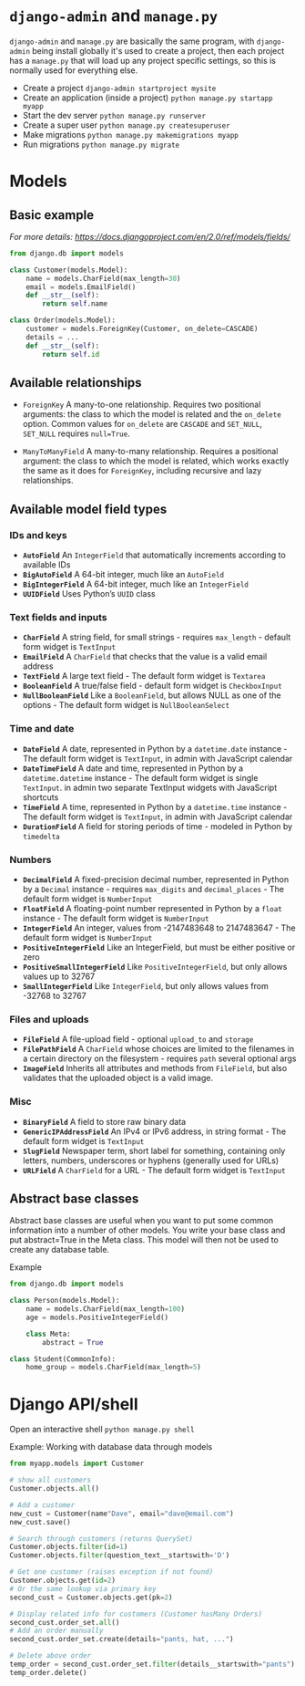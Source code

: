 # `django-admin` and `manage.py`
`django-admin` and `manage.py` are basically the same program, with `django-admin` being install globally it's used to create a project, then each project has a `manage.py` that will load up any project specific settings, so this is normally used for everything else.

* Create a project `django-admin startproject mysite`
* Create an application (inside a project) `python manage.py startapp myapp`
* Start the dev server `python manage.py runserver`
* Create a super user `python manage.py createsuperuser`
* Make migrations `python manage.py makemigrations myapp`
* Run migrations `python manage.py migrate`

# Models
## Basic example
_For more details: https://docs.djangoproject.com/en/2.0/ref/models/fields/_

```python
from django.db import models

class Customer(models.Model):
    name = models.CharField(max_length=30)
    email = models.EmailField()
    def __str__(self):
        return self.name

class Order(models.Model):
    customer = models.ForeignKey(Customer, on_delete=CASCADE)
    details = ...
    def __str__(self):
        return self.id
```

## Available relationships

* `ForeignKey` A many-to-one relationship. Requires two positional arguments: the class to which the model is related and the `on_delete` option. Common values for `on_delete` are `CASCADE` and `SET_NULL`, `SET_NULL` requires `null=True`.

* `ManyToManyField` A many-to-many relationship. Requires a positional argument: the class to which the model is related, which works exactly the same as it does for `ForeignKey`, including recursive and lazy relationships.

## Available model field types

### IDs and keys
* __`AutoField`__ An `IntegerField` that automatically increments according to available IDs
* __`BigAutoField`__ A 64-bit integer, much like an `AutoField`
* __`BigIntegerField`__ A 64-bit integer, much like an `IntegerField`
* __`UUIDField`__ Uses Python’s `UUID` class

### Text fields and inputs
* __`CharField`__ A string field, for small strings - requires `max_length` - default form widget is `TextInput`
* __`EmailField`__ A `CharField` that checks that the value is a valid email address
* __`TextField`__ A large text field - The default form widget is `Textarea`
* __`BooleanField`__ A true/false field - default form widget is `CheckboxInput`
* __`NullBooleanField`__ Like a `BooleanField`, but allows NULL as one of the options - The default form widget is `NullBooleanSelect`

### Time and date
* __`DateField`__ A date, represented in Python by a `datetime.date` instance - The default form widget is `TextInput`, in admin with JavaScript calendar
* __`DateTimeField`__ A date and time, represented in Python by a `datetime.datetime` instance - The default form widget is single `TextInput`. in admin two separate TextInput widgets with JavaScript shortcuts
* __`TimeField`__ A time, represented in Python by a `datetime.time` instance - The default form widget is `TextInput`, in admin with JavaScript calendar
* __`DurationField`__ A field for storing periods of time - modeled in Python by `timedelta`

### Numbers
* __`DecimalField`__ A fixed-precision decimal number, represented in Python by a `Decimal` instance - requires `max_digits` and `decimal_places`  - The default form widget is `NumberInput`
* __`FloatField`__ A floating-point number represented in Python by a `float` instance - The default form widget is `NumberInput`
* __`IntegerField`__ An integer, values from -2147483648 to 2147483647 - The default form widget is `NumberInput`
* __`PositiveIntegerField`__ Like an IntegerField, but must be either positive or zero
* __`PositiveSmallIntegerField`__ Like `PositiveIntegerField`, but only allows values up to 32767
* __`SmallIntegerField`__ Like `IntegerField`, but only allows values from -32768 to 32767

### Files and uploads
* __`FileField`__ A file-upload field - optional `upload_to` and `storage`
* __`FilePathField`__ A `CharField` whose choices are limited to the filenames in a certain directory on the filesystem - requires `path` several optional args
* __`ImageField`__ Inherits all attributes and methods from `FileField`, but also validates that the uploaded object is a valid image.

### Misc
* __`BinaryField`__ A field to store raw binary data
* __`GenericIPAddressField`__ An IPv4 or IPv6 address, in string format - The default form widget is `TextInput`
* __`SlugField`__ Newspaper term, short label for something, containing only letters, numbers, underscores or hyphens (generally used for URLs)
* __`URLField`__ A `CharField` for a URL - The default form widget is `TextInput`

## Abstract base classes
Abstract base classes are useful when you want to put some common information into a number of other models. You write your base class and put abstract=True in the Meta class. This model will then not be used to create any database table. 

Example
```python
from django.db import models

class Person(models.Model):
    name = models.CharField(max_length=100)
    age = models.PositiveIntegerField()

    class Meta:
        abstract = True

class Student(CommonInfo):
    home_group = models.CharField(max_length=5)
```

# Django API/shell
Open an interactive shell `python manage.py shell`

Example: Working with database data through models
```python
from myapp.models import Customer

# show all customers
Customer.objects.all()

# Add a customer
new_cust = Customer(name"Dave", email="dave@email.com")
new_cust.save()

# Search through customers (returns QuerySet)
Customer.objects.filter(id=1)
Customer.objects.filter(question_text__startswith='D')

# Get one customer (raises exception if not found)
Customer.objects.get(id=2)
# Or the same lookup via primary key
second_cust = Customer.objects.get(pk=2)

# Display related info for customers (Customer hasMany Orders)
second_cust.order_set.all()
# Add an order manually
second_cust.order_set.create(details="pants, hat, ...")

# Delete above order
temp_order = second_cust.order_set.filter(details__startswith="pants")
temp_order.delete()
```
